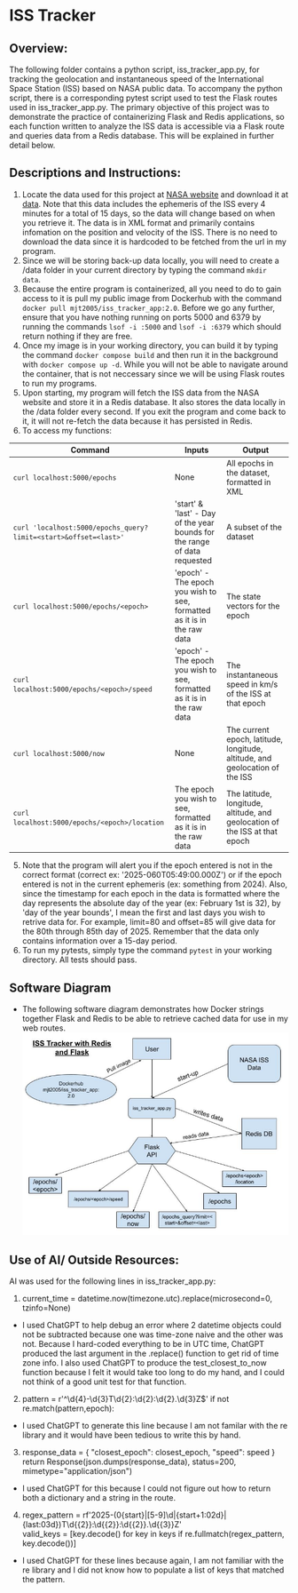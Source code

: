# ISS Tracker
## Overview:
The following folder contains a python script, iss_tracker_app.py, for tracking the geolocation and instantaneous speed of the International Space Station (ISS) based on NASA public data. To accompany the python script, there is a corresponding pytest script used to test the Flask routes used in iss_tracker_app.py. The primary objective of this project was to demonstrate the practice of containerizing Flask and Redis applications, so each function written to analyze the ISS data is accessible via a Flask route and queries data from a Redis database. This will be explained in further detail below.
## Descriptions and Instructions:
1. Locate the data used for this project at [NASA website](https://spotthestation.nasa.gov/trajectory_data.cfm) and download it at [data](https://nasa-public-data.s3.amazonaws.com/iss-coords/current/ISS_OEM/ISS.OEM_J2K_EPH.xml). Note that this data includes the ephemeris of the ISS every 4 minutes for a total of 15 days, so the data will change based on when you retrieve it. The data is in XML format and primarily contains infomation on the position and velocity of the ISS. There is no need to download the data since it is hardcoded to be fetched from the url in my program.
2. Since we will be storing back-up data locally, you will need to create a /data folder in your current directory by typing the command ```mkdir data```.
3. Because the entire program is containerized, all you need to do to gain access to it is pull my public image from Dockerhub with the command ```docker pull mjt2005/iss_tracker_app:2.0```. Before we go any further, ensure that you have nothing running on ports 5000 and 6379 by running the commands ```lsof -i :5000``` and ```lsof -i :6379``` which should return nothing if they are free.
4. Once my image is in your working directory, you can build it by typing the command ```docker compose build``` and then run it in the background with ```docker compose up -d```. While you will not be able to navigate around the container, that is not neccessary since we will be using Flask routes to run my programs.
5. Upon starting, my program will fetch the ISS data from the NASA website and store it in a Redis database. It also stores the data locally in the /data folder every second. If you exit the program and come back to it, it will not re-fetch the data because it has persisted in Redis.
6. To access my functions:

| Command | Inputs | Output |
|---------|--------|--------|
| ```curl localhost:5000/epochs``` | None | All epochs in the dataset, formatted in XML |
| ```curl 'localhost:5000/epochs_query?limit=<start>&offset=<last>'``` | 'start' & 'last' - Day of the year bounds for the range of data requested | A subset of the dataset |
| ```curl localhost:5000/epochs/<epoch>``` | 'epoch' - The epoch you wish to see, formatted as it is in the raw data | The state vectors for the epoch |
| ```curl localhost:5000/epochs/<epoch>/speed``` | 'epoch' - The epoch you wish to see, formatted as it is in the raw data | The instantaneous speed in km/s of the ISS at that epoch |
| ```curl localhost:5000/now``` | None | The current epoch, latitude, longitude, altitude, and geolocation of the ISS |
| ```curl localhost:5000/epochs/<epoch>/location``` | The epoch you wish to see, formatted as it is in the raw data | The latitude, longitude, altitude, and geolocation of the ISS at that epoch |
5. Note that the program will alert you if the epoch entered is not in the correct format (correct ex: '2025-060T05:49:00.000Z') or if the epoch entered is not in the current ephemeris (ex: something from 2024). Also, since the timestamp for each epoch in the data is formatted where the day represents the absolute day of the year (ex: February 1st is 32), by 'day of the year bounds', I mean the first and last days you wish to retrive data for. For example, limit=80 and offset=85 will give data for the 80th through 85th day of 2025. Remember that the data only contains information over a 15-day period.
6. To run my pytests, simply type the command ```pytest``` in your working directory. All tests should pass.

## Software Diagram
- The following software diagram demonstrates how Docker strings together Flask and Redis to be able to retrieve cached data for use in my web routes.
![diagram](./ISS_Tracker_SoftwareDiagram.jpg)

## Use of AI/ Outside Resources:
AI was used for the following lines in iss_tracker_app.py:
1. current_time = datetime.now(timezone.utc).replace(microsecond=0, tzinfo=None)
- I used ChatGPT to help debug an error where 2 datetime objects could not be subtracted because one was time-zone naive and the other was not. Because I hard-coded everything to be in UTC time, ChatGPT produced the last argument in the .replace() function to get rid of time zone info. I also used ChatGPT to produce the test_closest_to_now function because I felt it would take too long to do my hand, and I could not think of a good unit test for that function.
2. pattern = r'^\d{4}-\d{3}T\d{2}:\d{2}:\d{2}\.\d{3}Z$' 
   if not re.match(pattern,epoch): 
- I used ChatGPT to generate this line because I am not familar with the re library and it would have been tedious to write this by hand.
3. response_data = {
        "closest_epoch": closest_epoch,
        "speed": speed
    }
    return Response(json.dumps(response_data), status=200, mimetype="application/json")
- I used ChatGPT for this because I could not figure out how to return both a dictionary and a string in the route.
4. regex_pattern = rf'2025-(0{start}|[5-9]\d|{start+1:02d}|{last:03d})T\d{{2}}:\d{{2}}:\d{{2}}\.\d{{3}}Z' <br>
    valid_keys = [key.decode() for key in keys if re.fullmatch(regex_pattern, key.decode())] 
- I used ChatGPT for these lines because again, I am not familiar with the re library and I did not know how to populate a list of keys that matched the pattern.
